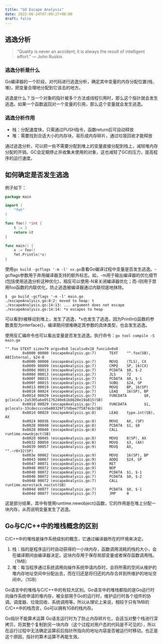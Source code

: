 ```yaml
---
title: "GO Escape Analysis"
date: 2022-06-24T07:09:27+08:00
draft: false
---
```


## 逃逸分析
>“Quality is never an accident; it is always the result of intelligent effort.” — John Ruskin.

### 逃逸分析是什么
Go编译器的一个阶段，对代码进行逃逸分析，确定其中变量的内存分配位置(栈、堆)，把变量合理地分配到它该去的地方。

逃逸是什么？当一个对象的指针被多个方法或线程引用时，那么这个指针就会发生逃逸。如果一个函数返回对一个变量的引用，那么这个变量就会发生逃逸。

### 逃逸分析作用

- 栈：分配速度快，只需通过PUSH指令，函数return后可自动释放
- 堆：需要找到合适大小的内存块，易形成内存碎片，通过垃圾回收才能释放

通过逃逸分析，可以把一些不需要分配到堆上的变量直接分配到栈上，减轻堆内存分配的开销。GC会定期停止并收集未使用的对象，这也减轻了GC的压力，提高程序的运行速度。

## 如何确定是否发生逃逸

例子如下：

```go
package main

import (
	"fmt"
)

func foo() *int {
	t := 3
	return &t
}

func main() {
	x := foo()
	fmt.Println(*x)
}
```

使用`go build -gcflags '-m -l' xx.go`查看Go编译过程中变量是否发生逃逸。-gcflags参数用于弃用编译器支持的额外标志。如，-m用于输出编译器的优化细节(包括使用逃逸分析这种优化)，相反可以使用-N来关闭编译器优化；而-l则用于禁用foo函数的内联优化，防止逃逸被编译器通过内联彻底地抹除。

```shell
$  go build -gcflags '-m -l' main.go
./escapeAnalysis.go:8:2: moved to heap: t
./escapeAnalysis.go:14:13: ... argument does not escape
./escapeAnalysis.go:14:14: *x escapes to heap
```

可以看到t被移动到堆上，发生了逃逸，*x也发生了逃逸，因为Println()函数的参数类型为interface{}，编译期间很难确定其参数的具体类型，也会发生逃逸。

使用反汇编命令也可以看出变量是否发生逃逸。执行命令：`go tool compile -S main.go`

```shell
"".foo STEXT size=79 args=0x8 locals=0x18 funcid=0x0
        0x0000 00000 (escapeAnalysis.go:7)      TEXT    "".foo(SB), ABIInternal, $24-8
        0x0000 00000 (escapeAnalysis.go:7)      MOVQ    (TLS), CX
        0x0009 00009 (escapeAnalysis.go:7)      CMPQ    SP, 16(CX)
        0x000d 00013 (escapeAnalysis.go:7)      PCDATA  $0, $-2
        0x000d 00013 (escapeAnalysis.go:7)      JLS     72
        0x000f 00015 (escapeAnalysis.go:7)      PCDATA  $0, $-1
        0x000f 00015 (escapeAnalysis.go:7)      SUBQ    $24, SP
        0x0013 00019 (escapeAnalysis.go:7)      MOVQ    BP, 16(SP)
        0x0018 00024 (escapeAnalysis.go:7)      LEAQ    16(SP), BP
        0x001d 00029 (escapeAnalysis.go:7)      FUNCDATA        $0, gclocals·2a5305abe05176240e61b8620e19a815(SB)
        0x001d 00029 (escapeAnalysis.go:7)      FUNCDATA        $1, gclocals·33cdeccccebe80329f1fdbee7f5874cb(SB)
        0x001d 00029 (escapeAnalysis.go:8)      LEAQ    type.int(SB), AX
        0x0024 00036 (escapeAnalysis.go:8)      MOVQ    AX, (SP)
        0x0028 00040 (escapeAnalysis.go:8)      PCDATA  $1, $0
        0x0028 00040 (escapeAnalysis.go:8)      CALL    runtime.newobject(SB)
        0x002d 00045 (escapeAnalysis.go:8)      MOVQ    8(SP), AX
        0x0032 00050 (escapeAnalysis.go:8)      MOVQ    $3, (AX)
        0x0039 00057 (escapeAnalysis.go:9)      MOVQ    AX, "".~r0+32(SP)
        0x003e 00062 (escapeAnalysis.go:9)      MOVQ    16(SP), BP
        0x0043 00067 (escapeAnalysis.go:9)      ADDQ    $24, SP
        0x0047 00071 (escapeAnalysis.go:9)      RET
        0x0048 00072 (escapeAnalysis.go:9)      NOP
        0x0048 00072 (escapeAnalysis.go:7)      PCDATA  $1, $-1
        0x0048 00072 (escapeAnalysis.go:7)      PCDATA  $0, $-2
        0x0048 00072 (escapeAnalysis.go:7)      CALL    runtime.morestack_noctxt(SB)
        0x004d 00077 (escapeAnalysis.go:7)      PCDATA  $0, $-1
        0x004d 00077 (escapeAnalysis.go:7)      JMP     0

```

这是部分结果，其中有使用runtime.newobject()函数，它的作用是在堆上分配一块内存，从而说明变量发生了逃逸。

## Go与C/C++中的堆栈概念的区别

C/C++中的堆栈是操作系统级别的概念，它通过编译器所在的环境来决定。

1. 栈：指的是程序运行时自动获得的一小块内存，函数调用消耗的栈的大小，会在编译期间由编译器决定。这块内存用于保存局部变量或者保存函数调用栈。（1MB）
2. 堆：每当程序通过系统调用向操作系统申请内存时，会将所需的空间从维护的堆内存地址空间中分配出去，而在归还是将归还的内存合并到所维护的地址空间中。（1GB）

Go语言中的堆栈与C/C++中的有较大区别。Go语言中的堆栈都指的是Go运行时向操作系统申请的堆内存，被全部用于Go的运行时，维护运行时各个组件的协调。调度器、垃圾回收、系统调用等。所以从理论上来说，相较于只有1MB的C/C++中的栈而言，Go可以拥有1GB的栈内存。

Go指针不能算术运算
Go语言运行时为了防止内存碎片化，会适当对整个栈进行深拷贝，将其整个复制到另一块内存（这个过程对用户态的代码是不可见的），所以在运行过程中无法确定运算前后指针所指向的地址内容是否被运行时移动。也正是这个原因，指针的算术运算不再能生效。

 

